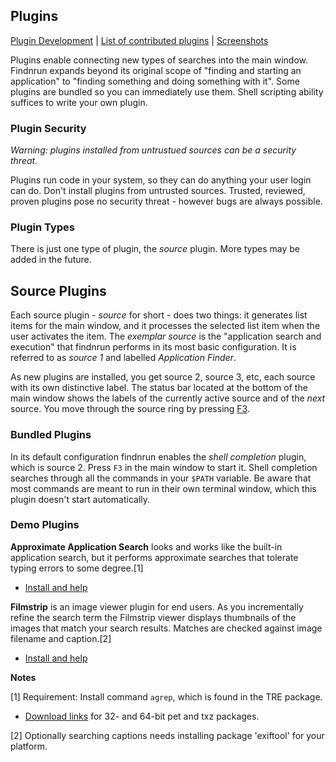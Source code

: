 ## Plugins

[Plugin Development](plugin-dev.md)
   | [List of contributed plugins](plugin-list.md)
   | [Screenshots](screenshots.md)

Plugins enable connecting new types of searches into the main
window. Findnrun expands beyond its original scope of "finding and
starting an application" to "finding something and doing something with
it".  Some plugins are bundled so you can immediately use them.  Shell
scripting ability suffices to write your own plugin.

### Plugin Security

_Warning: plugins installed from untrustued sources can be a security threat._

Plugins run code in your system, so they can do anything your user login can
do.  Don't install plugins from untrusted sources. Trusted, reviewed, proven
plugins pose no security threat - however bugs are always possible.

### Plugin Types

There is just one type of plugin, the _source_ plugin.
More types may be added in the future.

## Source Plugins

Each source plugin - _source_ for short - does two things: it generates
list items for the main window, and it processes the selected list
item when the user activates the item. The _exemplar source_ is the
"application search and execution" that findnrun performs in its most
basic configuration. It is referred to as _source 1_ and labelled
_Application Finder_.

As new plugins are installed, you get source 2, source 3, etc, each
source with its own distinctive label.  The status bar located at the
bottom of the main window shows the labels of the currently active
source and of the _next_ source. You move through the source ring by
pressing [F3](hotkey.md).

### Bundled Plugins

In its default configuration findnrun enables the _shell completion_
plugin, which is source 2. Press `F3` in the main window to start
it. Shell completion searches through all the commands in your `$PATH`
variable. Be aware that most commands are meant to run in their own
terminal window, which this plugin doesn't start automatically.

### Demo Plugins

**Approximate Application Search** looks and works like the built-in
application search, but it performs approximate searches that tolerate
typing errors to some degree.[1]

 * [Install and help](examples/agrep_apps/index.md)

**Filmstrip** is an image viewer plugin for end users.  As you
incrementally refine the search term the Filmstrip viewer displays
thumbnails of the images that match your search results. Matches are
checked against image filename and caption.[2]

 * [Install and help](examples/filmstrip/index.md)

**Notes**

[1] Requirement: Install command `agrep`, which is found in the TRE package.
 * [Download links](https://github.com/step-/find-n-run/releases/2.2.0)
   for 32- and 64-bit pet and txz packages.

[2] Optionally searching captions needs installing package 'exiftool'
   for your platform.

